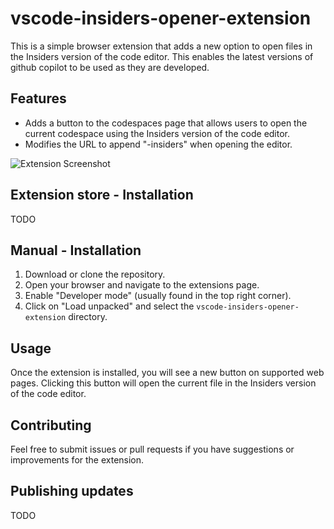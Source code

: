 # vscode-insiders-opener-extension

This is a simple browser extension that adds a new option to open files in the Insiders version of the code editor.
This enables the latest versions of github copilot to be used as they are developed.

## Features

- Adds a button to the codespaces page that allows users to open the current codespace using the Insiders version of the code editor.
- Modifies the URL to append "-insiders" when opening the editor.

![Extension Screenshot](images/screenshot.png)

## Extension store - Installation

TODO

## Manual - Installation

1. Download or clone the repository.
2. Open your browser and navigate to the extensions page.
3. Enable "Developer mode" (usually found in the top right corner).
4. Click on "Load unpacked" and select the `vscode-insiders-opener-extension` directory.

## Usage

Once the extension is installed, you will see a new button on supported web pages. Clicking this button will open the current file in the Insiders version of the code editor.

## Contributing

Feel free to submit issues or pull requests if you have suggestions or improvements for the extension.

## Publishing updates

TODO